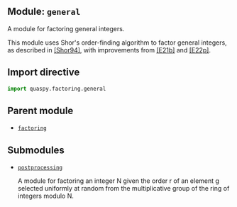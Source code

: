 ## Module: <code>general</code>
A module for factoring general integers.

This module uses Shor's order-finding algorithm to factor general integers, as described in [[Shor94]](https://doi.org/10.1109/SFCS.1994.365700), with improvements from [[E21b]](https://doi.org/10.1007/s11128-021-03069-1) and [[E22p]](https://doi.org/10.48550/arXiv.2201.07791).

## Import directive
```python
import quaspy.factoring.general
```

## Parent module
- [<code>factoring</code>](../README.md)

## Submodules
- [<code>postprocessing</code>](postprocessing/README.md)

  A module for factoring an integer N given the order r of an element g selected uniformly at random from the multiplicative group of the ring of integers modulo N.

